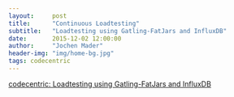 ```yaml
---
layout:     post
title:      "Continuous Loadtesting"
subtitle:   "Loadtesting using Gatling-FatJars and InfluxDB"
date:       2015-12-02 12:00:00
author:     "Jochen Mader"
header-img: "img/home-bg.jpg"
tags: codecentric
---
```

[codecentric: Loadtesting using Gatling-FatJars and InfluxDB](https://blog.codecentric.de/en/2015/12/loadtesting-using-gatling-fatjars-and-influxdb/)